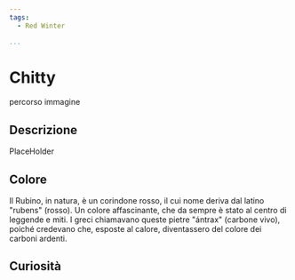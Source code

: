 ```yaml
---
tags:
  - Red Winter

...
```


# Chitty

percorso immagine

## Descrizione

PlaceHolder

## Colore

Il Rubino, in natura, è un corindone rosso, il cui nome deriva dal latino "rubens" (rosso). Un colore affascinante, che da sempre è stato al centro di leggende e miti. I greci chiamavano queste pietre "ántrax" (carbone vivo), poiché credevano che, esposte al calore, diventassero del colore dei carboni ardenti.

## Curiosità
